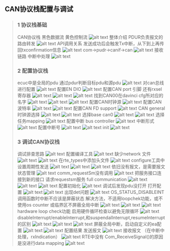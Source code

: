 ## CAN协议栈配置与调试
> ### 1 协议栈基础
> CAN协议栈 黑色数据流 黄色控制流
> ![alt text](image.png)
> 整体介绍 PDUR负责报文的路由转发
> ![alt text](image-1.png)
> API调用关系
> 发送成功后会触发Tx中断，从下到上再传回txconfirmation信息
> ![alt text](image-3.png)
> com->pudr->canif->can
> ![alt text](image-4.png)
> 接收链路 中断中处理
> ![alt text](image-5.png)
> ### 2 配置协议栈
> ecuc中是全局的pdu
> 通过pdur判断目标pdu和源pdu
> ![alt text](image-6.png)
> 对can总线进行配置
> ![alt text](image-7.png)
> 配置EN DIO
> ![alt text](image-8.png)
> 配置CAN port 引脚 还有rxsel寄存器
> ![alt text](image-9.png)
> ![alt text](image-10.png)
> ![alt text](image-11.png)
> 找到CAN00在davinci cfg所对应的名字
> ![alt text](image-12.png)
> ![alt text](image-13.png)
> ![alt text](image-14.png)
> 配置CAN时钟源
> ![alt text](image-15.png)
> 配置CAN 波特率
> ![alt text](image-16.png)
> ![alt text](image-17.png)
> 配置CAN FD support
> ![alt text](image-18.png)
> CAN general 时钟源选择
> ![alt text](image-19.png)
> ![alt text](image-20.png)
> 选择base can0
> ![alt text](image-21.png)
> ![alt text](image-22.png)
> 选择任务mapping
> ![alt text](image-23.png)
> 配置中断
> bus controller
> ![alt text](image-25.png)
> 中断形式
> ![alt text](image-24.png)
> 配置中断号
> ![alt text](image-26.png)
> ![alt text](image-27.png)
> init 
> ![alt text](image-28.png)
> ### 3 调试CAN协议栈
> 调试排查思路
> ![alt text](image-42.png)
> 配置编译工具
> ![alt text](image-29.png)
> 缺少network 文件
> ![alt text](image-30.png)
> ![alt text](image-31.png)
> 在rte_types中添加头文件
> ![alt text](image-32.png)
> configure工具中设置周期性发送
> ![alt text](image-33.png)
> ![alt text](image-39.png)
> ![alt text](image-40.png)
> 依旧没有报文，是需要报文状态管理
> ![alt text](image-34.png)
> comm_requestSm没有调用
> ![alt text](image-35.png)
> 把服务接口连接到新的接口
> 请求requestsm服务 full communication
> ![alt text](image-36.png)
> ![alt text](image-37.png)
> ![alt text](image-38.png)
> 配置初始化
> ![alt text](image-41.png)
> 调试后发现pdu没打开
> 打开配置
> ![alt text](image-43.png)
> ![alt text](image-44.png)
> 出现det问题
> ![alt text](image-46.png)
> OS_STATUS_DISABLEINT
> 调用函数时中断不应该是屏蔽状态
> 解决方法，不适用loopchek功能，或不使用os counter 或临界区不屏蔽全局中断
> ![alt text](image-47.png)
> ![alt text](image-48.png)
> ![alt text](image-49.png)
> hardware loop check功能
> 启用硬件循环检查以避免无限循环
> ![alt text](image-50.png)
> disableInterrupt/enableInterrupt,和suspendalInterrupt,resumeInterrupt的区别
> ![alt text](image-51.png)
> ![alt text](image-52.png)
> ![alt text](image-53.png)
> 屏蔽全局中断，启动自定义的ea配置
> ![alt text](image-54.png)
> ![alt text](image-55.png)
> 配置结果
> 发送报文
> ![alt text](image-45.png)
> 接收报文 （在中断中处理，rxIndication）
> ![alt text](image-56.png)
> RTE中没有 Com_ReceiveSignal()的原因是没进行data mapping
> ![alt text](image-57.png)

